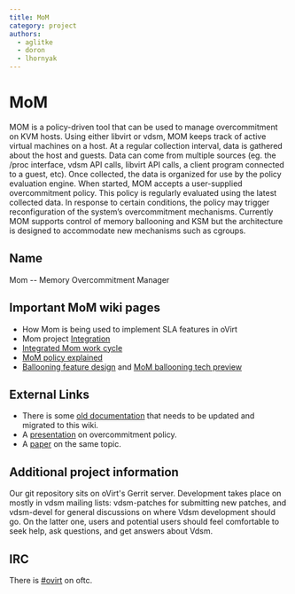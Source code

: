 ```yaml
---
title: MoM
category: project
authors:
  - aglitke
  - doron
  - lhornyak
---
```


# MoM

MOM is a policy-driven tool that can be used to manage overcommitment on KVM hosts. Using either libvirt or vdsm, MOM keeps track of active virtual machines on a host. At a regular collection interval, data is gathered about the host and guests. Data can come from multiple sources (eg. the /proc interface, vdsm API calls, libvirt API calls, a client program connected to a guest, etc). Once collected, the data is organized for use by the policy evaluation engine. When started, MOM accepts a user-supplied overcommitment policy. This policy is regularly evaluated using the latest collected data. In response to certain conditions, the policy may trigger reconfiguration of the system’s overcommitment mechanisms. Currently MOM supports control of memory ballooning and KSM but the architecture is designed to accommodate new mechanisms such as cgroups.

## Name

Mom -- Memory Overcommitment Manager

## Important MoM wiki pages

*   How Mom is being used to implement SLA features in oVirt
*   Mom project [Integration](/develop/release-management/features/sla/sla-mom.html)
*   [Integrated Mom work cycle](/develop/release-management/features/sla/momintegration.html)
*   [MoM policy explained](/develop/sla/host-mom-policy.html)
*   [Ballooning feature design](/develop/sla/memory-balloon.html) and [MoM ballooning tech preview](/develop/release-management/features/sla/sla-mom-ballooning-tp.html)

## External Links

*   There is some [old documentation](https://github.com/aglitke/mom/wiki) that needs to be updated and migrated to this wiki.
*   A [presentation](https://www.linux-kvm.org/images/e/e8/2010-forum-litke-kvmforum2010.pdf) on overcommitment policy.
*   A [paper](http://www.ibm.com/developerworks/library/l-overcommit-kvm-resources/) on the same topic.

## Additional project information

Our git repository sits on oVirt's Gerrit server. Development takes place on mostly in vdsm mailing lists: vdsm-patches for submitting new patches, and vdsm-devel for general discussions on where Vdsm development should go. On the latter one, users and potential users should feel comfortable to seek help, ask questions, and get answers about Vdsm.

## IRC

There is [#ovirt](/community/about/contact.html) on oftc.

